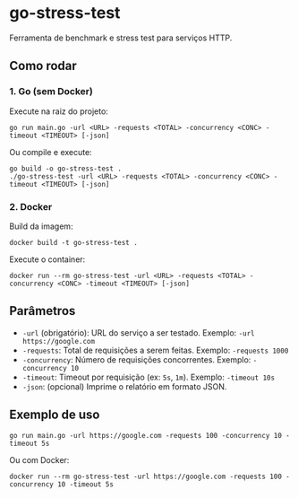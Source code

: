 # go-stress-test

Ferramenta de benchmark e stress test para serviços HTTP.

## Como rodar

### 1. Go (sem Docker)

Execute na raiz do projeto:

```
go run main.go -url <URL> -requests <TOTAL> -concurrency <CONC> -timeout <TIMEOUT> [-json]
```

Ou compile e execute:

```
go build -o go-stress-test .
./go-stress-test -url <URL> -requests <TOTAL> -concurrency <CONC> -timeout <TIMEOUT> [-json]
```

### 2. Docker

Build da imagem:
```
docker build -t go-stress-test .
```

Execute o container:
```
docker run --rm go-stress-test -url <URL> -requests <TOTAL> -concurrency <CONC> -timeout <TIMEOUT> [-json]
```

## Parâmetros

- `-url` (obrigatório): URL do serviço a ser testado. Exemplo: `-url https://google.com`
- `-requests`: Total de requisições a serem feitas. Exemplo: `-requests 1000`
- `-concurrency`: Número de requisições concorrentes. Exemplo: `-concurrency 10`
- `-timeout`: Timeout por requisição (ex: `5s`, `1m`). Exemplo: `-timeout 10s`
- `-json`: (opcional) Imprime o relatório em formato JSON.

## Exemplo de uso

```
go run main.go -url https://google.com -requests 100 -concurrency 10 -timeout 5s
```

Ou com Docker:
```
docker run --rm go-stress-test -url https://google.com -requests 100 -concurrency 10 -timeout 5s
```